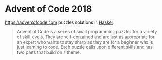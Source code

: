 # Advent of Code 2018

https://adventofcode.com puzzles solutions in [Haskell][].

> Advent of Code is a series of small programming puzzles for a variety of
> skill levels. They are self-contained and are just as appropriate for an
> expert who wants to stay sharp as they are for a beginner who is just
> learning to code. Each puzzle calls upon different skills and has two parts
> that build on a theme.

[Haskell]: https://www.haskell.org/
